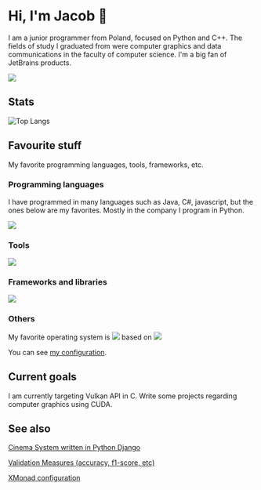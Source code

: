 # Hi, I'm Jacob 👋
I am a junior programmer from Poland, focused on Python and C++. The fields of study I graduated from were computer 
graphics and data communications in the faculty of computer science. I'm a big fan of JetBrains products.

<a href="https://www.linkedin.com/in/jakub-wojniak-411968216/">
        <img src="https://skillicons.dev/icons?i=linkedin" />
</a>



## Stats
![Top Langs](https://github-readme-stats.vercel.app/api/top-langs/?username=dasda98&hide=javascript,html)

## Favourite stuff
My favorite programming languages, tools, frameworks, etc.

### Programming languages
I have programmed in many languages such as Java, C#, javascript, but the ones below are my favorites.
Mostly in the company I program in Python.

<a href="https://skillicons.dev">
    <img src="https://skillicons.dev/icons?i=c,cpp,python" />
</a>

### Tools

<a href="https://skillicons.dev">
    <img src="https://skillicons.dev/icons?i=git,docker,postgresql" />
</a>

### Frameworks and libraries

<a href="https://skillicons.dev">
    <img src="https://skillicons.dev/icons?i=flask,opencv" />
</a>


### Others
My favorite operating system is
<img src="https://skillicons.dev/icons?i=linux" />
based on
<img src="https://skillicons.dev/icons?i=arch" />

You can see [my configuration](https://github.com/dasda98/XMonad-config).


## Current goals
I am currently targeting Vulkan API in C. Write some projects regarding computer graphics 
using CUDA.

## See also

<a href="https://github.com/dasda98/Cinema-System">Cinema System written in Python Django</a>

<a href="https://github.com/dasda98/Validation-Measure">Validation Measures (accuracy, f1-score, etc)</a>

<a href="https://github.com/dasda98/XMonad-config">XMonad configuration</a>
